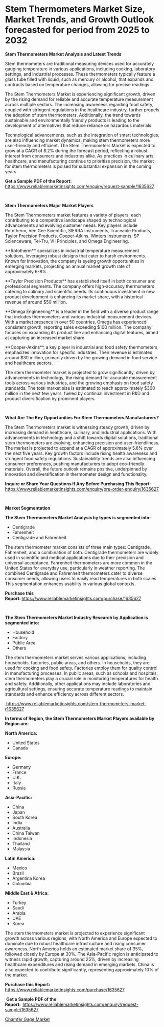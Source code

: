 <p><h1>Stem Thermometers Market Size, Market Trends, and Growth Outlook forecasted for period from 2025 to 2032</h1></p><p><strong>Stem Thermometers Market Analysis and Latest Trends</strong></p>
<p><p>Stem thermometers are traditional measuring devices used for accurately gauging temperature in various applications, including cooking, laboratory settings, and industrial processes. These thermometers typically feature a glass tube filled with liquid, such as mercury or alcohol, that expands and contracts based on temperature changes, allowing for precise readings.</p><p>The Stem Thermometers Market is experiencing significant growth, driven by the rising demand for reliable and accurate temperature measurement across multiple sectors. The increasing awareness regarding food safety, coupled with stringent regulations in the healthcare industry, further propels the adoption of stem thermometers. Additionally, the trend towards sustainable and environmentally friendly products is leading to the development of alternatives that reduce reliance on hazardous materials.</p><p>Technological advancements, such as the integration of smart technologies, are also influencing market dynamics, making stem thermometers more user-friendly and efficient. The Stem Thermometers Market is expected to grow at a CAGR of 8.2% during the forecast period, reflecting a robust interest from consumers and industries alike. As practices in culinary arts, healthcare, and manufacturing continue to prioritize precision, the market for stem thermometers is poised for substantial expansion in the coming years.</p></p>
<p><strong>Get a Sample PDF of the Report:&nbsp;</strong> <a href="https://www.reliablemarketinsights.com/enquiry/request-sample/1635627?utm_campaign=3540&utm_medium=2&utm_source=Github&utm_content=ia&utm_term=04042025&utm_id=stem-thermometers">https://www.reliablemarketinsights.com/enquiry/request-sample/1635627</a></p>
<p>&nbsp;</p>
<p><strong>Stem Thermometers Major Market Players</strong></p>
<p><p>The Stem Thermometers market features a variety of players, each contributing to a competitive landscape shaped by technological advancements and evolving customer needs. Key players include Rototherm, Vee Gee Scientific, SIERRA Instruments, Traceable Products, Taylor Precision Products, Cooper-Atkins, Winters Instruments, SP Scienceware, Tel-Tru, VII Principles, and Omega Engineering.</p><p>**Rototherm** specializes in industrial temperature measurement solutions, leveraging robust designs that cater to harsh environments. Known for innovation, the company is eyeing growth opportunities in emerging markets, projecting an annual market growth rate of approximately 6-8%.</p><p>**Taylor Precision Products** has established itself in both consumer and professional segments. The company offers high-accuracy thermometers catering to culinary and scientific needs. Its continuous investment in new product development is enhancing its market share, with a historical revenue of around $50 million.</p><p>**Omega Engineering** is a leader in the field with a diverse product range that includes thermometers and various industrial measurement devices. With a market presence in over 50 countries, Omega has experienced consistent growth, reporting sales exceeding $100 million. The company focuses on expanding its product line and enhancing digital features, aimed at capturing an increased market share.</p><p>**Cooper-Atkins**, a key player in industrial and food safety thermometers, emphasizes innovation for specific industries. Their revenue is estimated around $30 million, primarily driven by the growing demand in food service and healthcare sectors.</p><p>The stem thermometer market is projected to grow significantly, driven by advancements in technology, the rising demand for accurate measurement tools across various industries, and the growing emphasis on food safety standards. The total market size is estimated to reach approximately $300 million in the next few years, fueled by continual investment in R&D and product diversification by prominent players.</p></p>
<p>&nbsp;</p>
<p><strong>What Are The Key Opportunities For Stem Thermometers Manufacturers?</strong></p>
<p><p>The Stem Thermometers market is witnessing steady growth, driven by increasing demand in healthcare, culinary, and industrial applications. With advancements in technology and a shift towards digital solutions, traditional stem thermometers are evolving, enhancing precision and user-friendliness. The market is projected to expand at a CAGR of approximately 5.6% over the next five years. Key growth factors include rising health awareness and stringent food safety regulations. Sustainability trends are also influencing consumer preferences, pushing manufacturers to adopt eco-friendly materials. Overall, the future outlook remains positive, underpinned by innovation and diversification in thermometer design and functionality.</p></p>
<p><strong>Inquire or Share Your Questions If Any Before Purchasing This Report:</strong> <a href="https://www.reliablemarketinsights.com/enquiry/pre-order-enquiry/1635627?utm_campaign=3540&utm_medium=2&utm_source=Github&utm_content=ia&utm_term=04042025&utm_id=stem-thermometers">https://www.reliablemarketinsights.com/enquiry/pre-order-enquiry/1635627</a></p>
<p>&nbsp;</p>
<p><strong>Market Segmentation</strong></p>
<p><strong>The Stem Thermometers Market Analysis by types is segmented into:</strong></p>
<p><ul><li>Centigrade</li><li>Fahrenheit</li><li>Centigrade and Fahrenheit</li></ul></p>
<p><p>The stem thermometer market consists of three main types: Centigrade, Fahrenheit, and a combination of both. Centigrade thermometers are widely used in scientific and medical applications due to their precision and universal acceptance. Fahrenheit thermometers are more common in the United States for everyday use, particularly in weather reporting. The combined Centigrade and Fahrenheit thermometers cater to diverse consumer needs, allowing users to easily read temperatures in both scales. This segmentation enhances usability in various global contexts.</p></p>
<p><strong>Purchase this Report:&nbsp;</strong><a href="https://www.reliablemarketinsights.com/purchase/1635627?utm_campaign=3540&utm_medium=2&utm_source=Github&utm_content=ia&utm_term=04042025&utm_id=stem-thermometers">https://www.reliablemarketinsights.com/purchase/1635627</a></p>
<p>&nbsp;</p>
<p><strong>The Stem Thermometers Market Industry Research by Application is segmented into:</strong></p>
<p><ul><li>Household</li><li>Factory</li><li>Public Area</li><li>Others</li></ul></p>
<p><p>The stem thermometers market serves various applications, including households, factories, public areas, and others. In households, they are used for cooking and food safety. Factories employ them for quality control in manufacturing processes. In public areas, such as schools and hospitals, stem thermometers play a crucial role in monitoring temperatures for health and safety. Additionally, other applications may include laboratories and agricultural settings, ensuring accurate temperature readings to maintain standards and enhance efficiency across different sectors.</p></p>
<p><a href="https://www.reliablemarketinsights.com/stem-thermometers-market-r1635627?utm_campaign=3540&utm_medium=2&utm_source=Github&utm_content=ia&utm_term=04042025&utm_id=stem-thermometers">&nbsp;https://www.reliablemarketinsights.com/stem-thermometers-market-r1635627</a></p>
<p><strong>In terms of Region, the Stem Thermometers Market Players available by Region are:</strong></p>
<p>
    <p> <strong> North America: </strong>
        <ul>
            <li>United States</li>
            <li>Canada</li>
        </ul>
        </p> 
    <p> <strong> Europe: </strong>
        <ul>
            <li>Germany</li>
            <li>France</li>
            <li>U.K.</li>
            <li>Italy</li>
            <li>Russia</li>
        </ul>
        </p> 
    <p> <strong> Asia-Pacific: </strong>
        <ul>
            <li>China</li>
            <li>Japan</li>
            <li>South Korea</li>
            <li>India</li>
            <li>Australia</li>
            <li>China Taiwan</li>
            <li>Indonesia</li>
            <li>Thailand</li>
            <li>Malaysia</li>
        </ul>
        </p> 
    <p> <strong> Latin America: </strong>
        <ul>
            <li>Mexico</li>
            <li>Brazil</li>
            <li>Argentina Korea</li>
            <li>Colombia</li>
        </ul>
        </p> 
    <p> <strong> Middle East & Africa: </strong>
        <ul>
            <li>Turkey</li>
            <li>Saudi</li>
            <li>Arabia</li>
            <li>UAE</li>
            <li>Korea</li>
        </ul>
    </p>
    </p>
<p><p>The stem thermometers market is projected to experience significant growth across various regions, with North America and Europe expected to dominate due to robust healthcare infrastructure and rising consumer awareness. North America holds an estimated market share of 35%, followed closely by Europe at 30%. The Asia-Pacific region is anticipated to witness rapid growth, capturing around 25%, driven by increasing healthcare expenditures and rising demand in emerging markets. China is also expected to contribute significantly, representing approximately 10% of the market.</p></p>
<p><strong>Purchase this Report: </strong><a href="https://www.reliablemarketinsights.com/purchase/1635627?utm_campaign=3540&utm_medium=2&utm_source=Github&utm_content=ia&utm_term=04042025&utm_id=stem-thermometers">https://www.reliablemarketinsights.com/purchase/1635627</a></p>
<p>&nbsp;<strong>Get a Sample PDF of the Report:&nbsp;&nbsp;</strong><a href="https://www.reliablemarketinsights.com/enquiry/request-sample/1635627?utm_campaign=3540&utm_medium=2&utm_source=Github&utm_content=ia&utm_term=04042025&utm_id=stem-thermometers">https://www.reliablemarketinsights.com/enquiry/request-sample/1635627</a></p>
<p><strong></strong></p>
<p><p><a href="https://github.com/wyettillesr4/Market-Research-Report-List-1/blob/main/chamfer-gage-market.md?utm_campaign=3540&utm_medium=2&utm_source=Github&utm_content=ia&utm_term=04042025&utm_id=stem-thermometers">Chamfer Gage Market</a></p></p>
